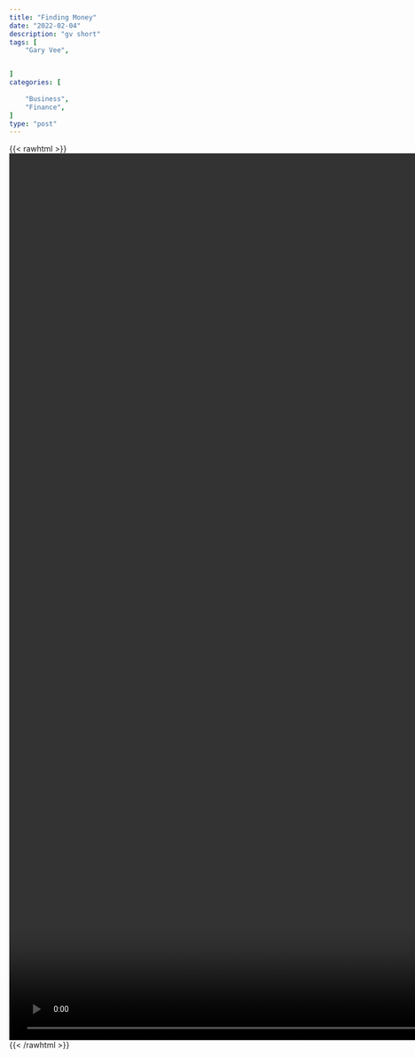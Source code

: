 ```yaml
---
title: "Finding Money"
date: "2022-02-04"
description: "gv short"
tags: [
    "Gary Vee",


]
categories: [
    
    "Business",
    "Finance",
]
type: "post"
---
```

{{< rawhtml >}}
    <video style="height:40vh;width:auto" overflow="hidden" controls>
        <source src="https://clips.dev00ps.com/Gary%20Vee/This%20is%20one%20of%20the%20most%20practical%20ways%20to%20start%20making%20money.mp4" type="video/mp4"> 
    </video>
{{< /rawhtml >}}